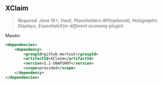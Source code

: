 ## XClaim

> _Required: Java 16+, Vault, Placeholders API(optional), Holographic Displays, EssentialsX(or different economy plugin)_

Maven:
```xml
<dependencies>
    <dependency>
        <groupId>github.mertout</groupId>
        <artifactId>XClaim</artifactId>
        <version>1.1-SNAPSHOT</version>
        <scope>provided</scope>
    </dependency>
</dependencies>
```
